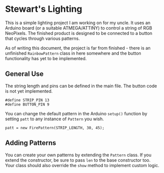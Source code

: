 # Stewart's Lighting

This is a simple lighting project I am working on for my uncle. It uses an Arduino board (or a suitable ATMEGA/ATTINY) to control a string of RGB NeoPixels. The finished product is designed to be connected to a button that cycles through various patterns. 

As of writing this document, the project is far from finished - there is an unfinished `RainbowPattern` class in here somewhere and the button functionality has yet to be implemented.

## General Use

The string length and pins can be defined in the main file. The button code is not yet implemented.

    #define STRIP_PIN 13
    #define BUTTON_PIN 9

You can change the default pattern in the Arduino `setup()` function by setting `patt` to any instance of `Pattern` you wish.

    patt = new FirePattern(STRIP_LENGTH, 30, 45);

## Adding Patterns

You can create your own patterns by extending the `Pattern` class. If you extend the constructor, be sure to pass `len` to the base constructor too. Your class should also override the `show` method to implement custom logic.
